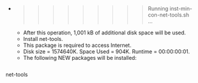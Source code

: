 * >>>>>>>>> Running inst-min-con-net-tools.sh ...
  * After this operation, 1,001 kB of additional disk space will be used.
  * Install net-tools.
  * This package is required to access Internet.
  * Disk size = 1574640K. Space Used = 904K. Runtime = 00:00:00:01.
  * The following NEW packages will be installed:
  ```bash
net-tools
  ```
